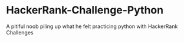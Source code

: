 # HackerRank-Challenge-Python
A pitiful noob piling up what he felt practicing python with HackerRank Challenges